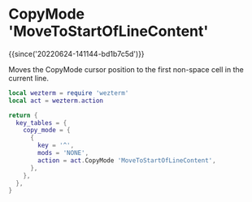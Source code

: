 # CopyMode 'MoveToStartOfLineContent'

{{since('20220624-141144-bd1b7c5d')}}

Moves the CopyMode cursor position to the first non-space cell in the current
line.

```lua
local wezterm = require 'wezterm'
local act = wezterm.action

return {
  key_tables = {
    copy_mode = {
      {
        key = '^',
        mods = 'NONE',
        action = act.CopyMode 'MoveToStartOfLineContent',
      },
    },
  },
}
```


